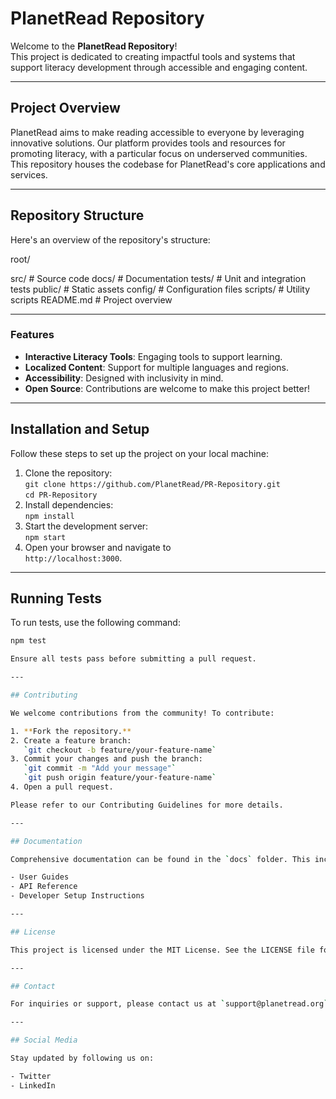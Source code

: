 # PlanetRead Repository

Welcome to the **PlanetRead Repository**!  
This project is dedicated to creating impactful tools and systems that support literacy development through accessible and engaging content.

---

## Project Overview

PlanetRead aims to make reading accessible to everyone by leveraging innovative solutions. Our platform provides tools and resources for promoting literacy, with a particular focus on underserved communities. This repository houses the codebase for PlanetRead's core applications and services.

---

## Repository Structure

Here's an overview of the repository's structure:

root/

src/    # Source code
docs/    # Documentation
tests/    # Unit and integration tests
public/    # Static assets
config/    # Configuration files
scripts/    # Utility scripts
README.md    # Project overview

---

### Features

- **Interactive Literacy Tools**: Engaging tools to support learning.
- **Localized Content**: Support for multiple languages and regions.
- **Accessibility**: Designed with inclusivity in mind.
- **Open Source**: Contributions are welcome to make this project better!

---

## Installation and Setup

Follow these steps to set up the project on your local machine:

1. Clone the repository:  
   `git clone https://github.com/PlanetRead/PR-Repository.git`  
   `cd PR-Repository`
2. Install dependencies:  
   `npm install`
3. Start the development server:  
   `npm start`
4. Open your browser and navigate to  
   `http://localhost:3000`.

---

## Running Tests

To run tests, use the following command:

```bash
npm test

Ensure all tests pass before submitting a pull request.

---

## Contributing

We welcome contributions from the community! To contribute:

1. **Fork the repository.**
2. Create a feature branch:  
   `git checkout -b feature/your-feature-name`
3. Commit your changes and push the branch:  
   `git commit -m "Add your message"`  
   `git push origin feature/your-feature-name`
4. Open a pull request.

Please refer to our Contributing Guidelines for more details.

---

## Documentation

Comprehensive documentation can be found in the `docs` folder. This includes:

- User Guides
- API Reference
- Developer Setup Instructions

---

## License

This project is licensed under the MIT License. See the LICENSE file for details.

---

## Contact

For inquiries or support, please contact us at `support@planetread.org`.

---

## Social Media

Stay updated by following us on:

- Twitter
- LinkedIn
```